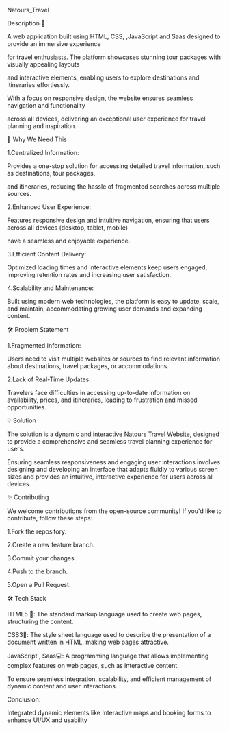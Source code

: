 Natours_Travel

Description 📑

A web application built using HTML, CSS, ,JavaScript and Saas designed to provide an immersive experience

for travel enthusiasts. The platform showcases stunning tour packages with visually appealing layouts

and interactive elements, enabling users to explore destinations and itineraries effortlessly.

With a focus on responsive design, the website ensures seamless navigation and functionality

across all devices, delivering an exceptional user experience for travel planning and inspiration.

🌟 Why We Need This

1.Centralized Information:

Provides a one-stop solution for accessing detailed travel information, such as destinations, tour packages,

and itineraries, reducing the hassle of fragmented searches across multiple sources.

2.Enhanced User Experience:

Features responsive design and intuitive navigation, ensuring that users across all devices (desktop, tablet, mobile)

have a seamless and enjoyable experience.

3.Efficient Content Delivery:

Optimized loading times and interactive elements keep users engaged, improving retention rates and increasing user satisfaction.

4.Scalability and Maintenance:

Built using modern web technologies, the platform is easy to update, scale, and maintain, accommodating growing user demands and expanding content.

🛠 Problem Statement

1.Fragmented Information:

Users need to visit multiple websites or sources to find relevant information about destinations, travel packages, or accommodations.

2.Lack of Real-Time Updates:

Travelers face difficulties in accessing up-to-date information on availability, prices, and itineraries, leading to frustration and missed opportunities.

💡 Solution

The solution is a dynamic and interactive Natours Travel Website, designed to provide a comprehensive and seamless travel planning experience for users.

Ensuring seamless responsiveness and engaging user interactions involves designing and developing an interface that adapts fluidly to various screen sizes and provides an intuitive, interactive experience for users across all devices.

✨ Contributing

We welcome contributions from the open-source community! If you'd like to contribute, follow these steps:

1.Fork the repository.

2.Create a new feature branch.

3.Commit your changes.

4.Push to the branch.

5.Open a Pull Request.

🛠 Tech Stack

HTML5 📝: The standard markup language used to create web pages, structuring the content.

CSS3🎨: The style sheet language used to describe the presentation of a document written in HTML, making web pages attractive.

JavaScript , Saas💻: A programming language that allows implementing complex features on web pages, such as interactive content.

To ensure seamless integration, scalability, and efficient management of dynamic content and user interactions.

Conclusion:

Integrated dynamic elements like Interactive maps and booking forms to enhance UI/UX and usability
